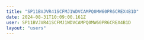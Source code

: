 ```yaml
---
title: "SP11BVJVR41SCFMJ1WDVCAMPQ0MW60PR6CREX4B1D"
date: 2024-08-31T10:09:00.161Z
user: SP11BVJVR41SCFMJ1WDVCAMPQ0MW60PR6CREX4B1D
layout: "users"
---
```

    
